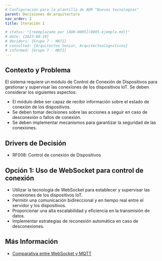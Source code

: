```yaml
---
# Configuración para la plantilla de ADR "Nuevas tecnologias"
parent: Decisiones de arquitectura
nav_order: 1
title: Iteración 1

# status: "{reemplazado por [ADR-0005](0005-ejemplo.md)}"
# date: {2023-06-19}
# deciders: {Grupo 7 - MATI}
# consulted: {Arquitectos Senior, ArquitectosCognitivos}
# informed: {Grupo 7 - MATI}
---
```

## Contexto y Problema


El sistema requiere un módulo de Control de Conexión de Dispositivos para gestionar y supervisar las conexiones de los dispositivos IoT. Se deben considerar los siguientes aspectos:

- El módulo debe ser capaz de recibir información sobre el estado de conexión de los dispositivos.
- Se deben tomar decisiones sobre las acciones a seguir en caso de desconexión o fallos de conexión.
- Se deben implementar mecanismos para garantizar la seguridad de las conexiones.


## Drivers de Decisión

* RF008: Control de conexión de Dispositivos

## Opción 1: Uso de WebSocket para control de conexión

- Utilizar la tecnología de WebSocket para establecer y supervisar las conexiones de los dispositivos IoT.
- Permitir una comunicación bidireccional y en tiempo real entre el servidor y los dispositivos.
- Proporcionar una alta escalabilidad y eficiencia en la transmisión de datos.
- Implementar estrategias de reconexión automática en caso de desconexiones.


## Más Información

- [Comparativa entre WebSocket y MQTT](https://www.ibm.com/support/knowledgecenter/en/SSMQ79_9.1.0/com.ibm.itsm.sysadmin.doc/c_mqtt_websockets.html)
